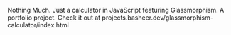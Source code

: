 Nothing Much. Just a calculator in JavaScript featuring Glassmorphism. A portfolio project. Check it out at projects.basheer.dev/glassmorphism-calculator/index.html
